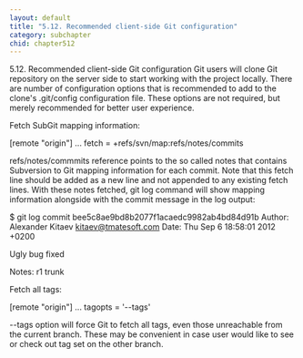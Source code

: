 ```yaml
---
layout: default
title: "5.12. Recommended client-side Git configuration"
category: subchapter
chid: chapter512
---
```

5.12. Recommended client-side Git configuration
Git users will clone Git repository on the server side to start working with the project locally. There are number of configuration options that is recommended to add to the clone's .git/config configuration file. These options are not required, but merely recommended for better user experience.

Fetch SubGit mapping information:

[remote "origin"]
...
fetch = +refs/svn/map:refs/notes/commits

refs/notes/commmits reference points to the so called notes that contains Subversion to Git mapping information for each commit. Note that this fetch line should be added as a new line and not appended to any existing fetch lines. With these notes fetched, git log command will show mapping information alongside with the commit message in the log output:

$ git log
commit bee5c8ae9bd8b2077f1acaedc9982ab4bd84d91b
Author: Alexander Kitaev <kitaev@tmatesoft.com>
Date:   Thu Sep 6 18:58:01 2012 +0200

Ugly bug fixed

Notes:
r1 trunk

Fetch all tags:

[remote "origin"]
...
tagopts = '--tags'

--tags option will force Git to fetch all tags, even those unreachable from the current branch. These may be convenient in case user would like to see or check out tag set on the other branch.